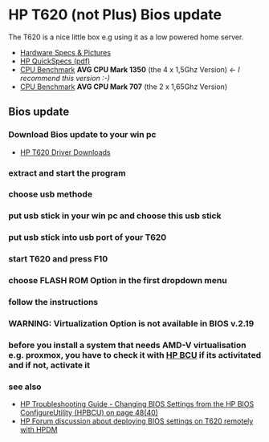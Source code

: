 # HP T620 (not Plus) Bios update

The T620 is a nice little box e.g using it as a low powered home server.

* [Hardware Specs & Pictures](https://www.parkytowers.me.uk/thin/hp/t620/)
* [HP QuickSpecs (pdf)](https://www.bluechipit.com.au/media/product_spec/t620_thin_client.pdf)
* [CPU Benchmark](https://www.cpubenchmark.net/cpu.php?cpu=AMD+GX-415GA+SOC&id=2081) **AVG CPU Mark 1350** (the 4 x 1,5Ghz Version) *<- I recommend this version :-)*
* [CPU Benchmark](https://www.cpubenchmark.net/cpu.php?cpu=AMD+GX-217GA+SOC&id=2138) **AVG CPU Mark 707** (the 2 x 1,65Ghz Version)


## Bios update

### Download Bios update to your win pc
* [HP T620 Driver Downloads](https://support.hp.com/in-en/drivers/selfservice/hp-t620-flexible-thin-client/5404706)

### extract and start the program 
### choose usb methode
### put usb stick in your win pc and choose this usb stick
### put usb stick into usb port of your T620
### start T620 and press F10
### choose FLASH ROM Option in the first dropdown menu
### follow the instructions

### WARNING: Virtualization Option is not available in BIOS v.2.19
### before you install a system that needs AMD-V virtualisation e.g. proxmox, you have to check it with [HP BCU](https://ftp.hp.com/pub/caps-softpaq/cmit/HP_BCU.html) if its activitated and if not, activate it
### see also 
* [HP Troubleshooting Guide - Changing BIOS Settings from the HP BIOS ConfigureUtility (HPBCU) on page 48(40)](http://h10032.www1.hp.com/ctg/Manual/c04034585)
* [HP Forum discussion about deploying BIOS settings on T620 remotely with HPDM](https://h30434.www3.hp.com/t5/Business-PCs-Workstations-and-Point-of-Sale-Systems/BIOS-settings-configuration-via-HPDM/m-p/6674713)

